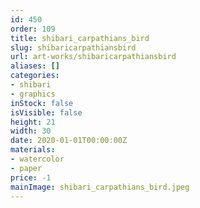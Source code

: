 ```yaml
---
id: 450
order: 109
title: shibari_carpathians_bird
slug: shibaricarpathiansbird
url: art-works/shibaricarpathiansbird
aliases: []
categories:
- shibari
- graphics
inStock: false
isVisible: false
height: 21
width: 30
date: 2020-01-01T00:00:00Z
materials:
- watercolor
- paper
price: -1
mainImage: shibari_carpathians_bird.jpeg
---
```

